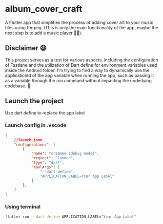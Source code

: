 # album_cover_craft

A Flutter app that simplifies the process of adding cover art to your music files using ffmpeg.
(This is only the main fonctionality of the app, maybe the next step is to add a music player 🤔😆).

## Disclaimer 😆

This project serves as a test for various aspects, including the configuration of Fastlane and the utilization of Dart define for environment variables used inside the Android folder. I'm trying to find a way to dynamically use the applicationId of the app variable when running the app, such as passing it as a variable through the run command without impacting the underlying codebase. 🤔

## Launch the project

Use dart define to replace the app label 

### Launch config in .vscode

```json
{
    //launch.json
    "configurations": [
        {
            "name": "creameo (debug mode)",
            "request": "launch",
            "type": "dart",
            "toolArgs": [
                "--dart-define",
                "APPLICATION_LABEL=Your App Label"
            ] 
        },
    ]
}    
```

### Using terminal

```bash
flutter run --dart-define APPLICATION_LABEL="Your App Label"
```
